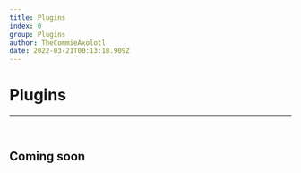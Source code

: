 ```yaml
---
title: Plugins
index: 0
group: Plugins
author: TheCommieAxolotl
date: 2022-03-21T00:13:18.909Z
---
```


# Plugins
---
<br />

## Coming soon
